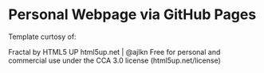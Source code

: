 # Personal Webpage via GitHub Pages

Template curtosy of:

Fractal by HTML5 UP
html5up.net | @ajlkn
Free for personal and commercial use under the CCA 3.0 license (html5up.net/license)

